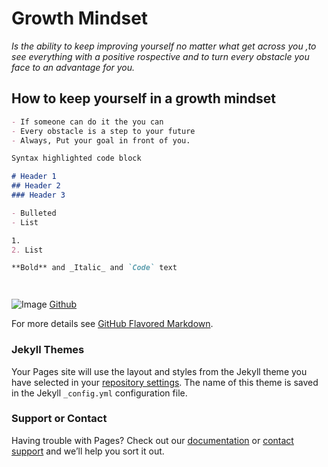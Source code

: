 # **Growth Mindset**

_Is the ability to keep improving yourself no matter what get across you ,to see everything with a positive rospective and to turn every obstacle you face to an advantage for you._

## **How to keep yourself in a growth mindset**
```markdown
- If someone can do it the you can
- Every obstacle is a step to your future
- Always, Put your goal in front of you.

Syntax highlighted code block

# Header 1
## Header 2
### Header 3

- Bulleted
- List

1.
2. List

**Bold** and _Italic_ and `Code` text




```
![Image](https://scontent.famm7-1.fna.fbcdn.net/v/t1.0-1/p240x240/58442795_2421104807948601_58094487854907392_o.jpg?_nc_cat=106&_nc_sid=dbb9e7&_nc_oc=AQnUJ9qsRr0czo8OnLZlqc7MWtapoicKvmTv6dDE5VsGvXKwbiDfJwlHI25dTKxe7rg&_nc_ht=scontent.famm7-1.fna&_nc_tp=6&oh=5484e8b5aca54e77fdec84751f8fafae&oe=5EB84F9C/)
[Github](https://github.com/OsamaHanoun/)


For more details see [GitHub Flavored Markdown](https://guides.github.com/features/mastering-markdown/).

### Jekyll Themes

Your Pages site will use the layout and styles from the Jekyll theme you have selected in your [repository settings](https://github.com/OsamaHanoun/learning-journal/settings). The name of this theme is saved in the Jekyll `_config.yml` configuration file.

### Support or Contact

Having trouble with Pages? Check out our [documentation](https://help.github.com/categories/github-pages-basics/) or [contact support](https://github.com/contact) and we’ll help you sort it out.
